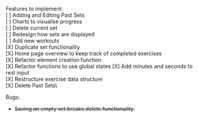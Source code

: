 Features to implement:\
[ ] Adding and Editing Past Sets\
[ ] Charts to visualise progress\
[ ] Delete current set\
[ ] Redesign how sets are displayed\
[ ] Add new workouts\
[X] Duplicate set functionality\
[X] Home page overview to keep track of completed exercises\
[X] Refactor element creation function\
[X] Refactor functions to use global states
[X] Add minutes and seconds to rest input\
[X] Restructure exercise data structure\
[X] Delete Past Sets\

Bugs:
- ~~Saving an empty set breaks delete functionality.~~